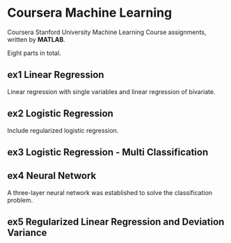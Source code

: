 # Coursera Machine Learning
Coursera Stanford University Machine Learning Course assignments, written by **MATLAB**.

Eight parts in total.

## ex1 Linear Regression
Linear regression with single variables and linear regression of bivariate.

## ex2 Logistic Regression
Include regularized logistic regression.

## ex3 Logistic Regression - Multi Classification

## ex4 Neural Network
A three-layer neural network was established to solve the classification problem.

## ex5 Regularized Linear Regression and Deviation Variance
